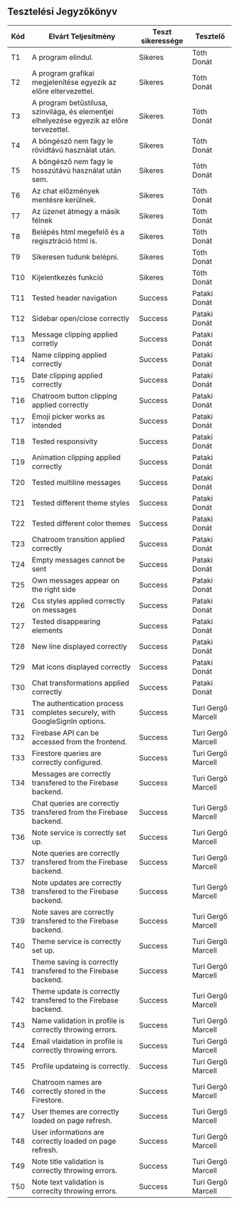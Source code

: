 ## Tesztelési Jegyzőkönyv

 Kód | Elvárt Teljesítmény | Teszt sikeressége | Tesztelő |
| --- | ----------- | ----------- | ----------- |
| T1 | A program elindul. | Sikeres | Tóth Donát |
| T2 | A program grafikai megjelenítése egyezik az előre eltervezettel. | Sikeres | Tóth Donát |
| T3 | A program betűstílusa, színvilága, és elementjei elhelyezése egyezik az előre tervezettel. | Sikeres | Tóth Donát |
| T4 | A böngésző nem fagy le rövidtávú használat után. | Sikeres | Tóth Donát |
| T5 | A böngésző nem fagy le hosszútávú használat után sem. | Sikeres | Tóth Donát|
| T6 | Az chat előzmények mentésre kerülnek. | Sikeres | Tóth Donát|
| T7 | Az üzenet átmegy a másik félnek  | Sikeres | Tóth Donát |
| T8 | Belépés html megefelő és a regisztráció html is. | Sikeres | Tóth Donát|
| T9 | Sikeresen tudunk belépni. | Sikeres | Tóth Donát |
| T10 | Kijelentkezés funkció | Sikeres | Tóth Donát |
| T11 | Tested header navigation | Success | Pataki Donát |
| T12 | Sidebar open/close correctly | Success | Pataki Donát |
| T13 | Message clipping applied corretly | Success | Pataki Donát |
| T14 | Name clipping applied correctly | Success | Pataki Donát |
| T15 | Date clipping applied correctly | Success | Pataki Donát |
| T16 | Chatroom button clipping applied correctly | Success | Pataki Donát |
| T17 | Emoji picker works as intended | Success | Pataki Donát |
| T18 | Tested responsivity | Success | Pataki Donát |
| T19 | Animation clipping applied correctly | Success | Pataki Donát |
| T20 | Tested multiline messages | Success | Pataki Donát |
| T21 | Tested different theme styles | Success | Pataki Donát |
| T22 | Tested different color themes | Success | Pataki Donát |
| T23 | Chatroom transition applied correctly | Success | Pataki Donát |
| T24 | Empty messages cannot be sent | Success | Pataki Donát |
| T25 | Own messages appear on the right side | Success | Pataki Donát |
| T26 | Css styles applied correctly on messages | Success | Pataki Donát |
| T27 | Tested disappearing elements | Success | Pataki Donát |
| T28 | New line displayed correctly | Success | Pataki Donát |
| T29 | Mat icons displayed correctly | Success | Pataki Donát |
| T30 | Chat transformations applied correctly | Success | Pataki Donát |
| T31 | The authentication process completes securely, with GoogleSignIn options. | Success | Turi Gergő Marcell |
| T32 | Firebase API can be accessed from the frontend. | Success | Turi Gergő Marcell |
| T33 | Firestore queries are correctly configured. | Success | Turi Gergő Marcell |
| T34 | Messages are correctly transfered to the Firebase backend. | Success | Turi Gergő Marcell |
| T35 | Chat queries are correctly transfered from the Firebase backend. | Success | Turi Gergő Marcell |
| T36 | Note service is correctly set up. | Success | Turi Gergő Marcell |
| T37 | Note queries are correctly transfered from the Firebase backend. | Success | Turi Gergő Marcell |
| T38 | Note updates are correctly transfered to the Firebase backend. | Success | Turi Gergő Marcell |
| T39 | Note saves are correctly transfered to the Firebase backend. | Success | Turi Gergő Marcell |
| T40 | Theme service is correctly set up. | Success | Turi Gergő Marcell |
| T41 | Theme saving is correctly transfered to the Firebase backend. | Success | Turi Gergő Marcell |
| T42 | Theme update is correctly transfered to the Firebase backend. | Success | Turi Gergő Marcell |
| T43 | Name validation in profile is correctly throwing errors. | Success | Turi Gergő Marcell |
| T44 | Email vlaidation in profile is correctly throwing errors. | Success | Turi Gergő Marcell |
| T45 | Profile updateing is correctly.  | Success | Turi Gergő Marcell |
| T46 | Chatroom names are correctly stored in the Firestore. | Success | Turi Gergő Marcell |
| T47 | User themes are correctly loaded on page refresh. | Success | Turi Gergő Marcell |
| T48 | User informations are correctly loaded on page refresh. | Success | Turi Gergő Marcell |
| T49 | Note title validation is correctly throwing errors. | Success | Turi Gergő Marcell |
| T50 | Note text validation is correclty throwing errors. | Success | Turi Gergő Marcell |



